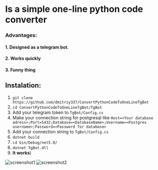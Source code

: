 Is a simple one-line python code converter
=====================
### Advantages: 
#### 1. Designed as a telegram bot.
#### 2. Works quickly
#### 3. Funny thing

## Instalation:
1. ```git clone https://github.com/dmitriy337/ConvertPythonCodeToOneLineTgBot```
2. `cd ConvertPythonCodeToOneLineTgBot/TgBot`
3. Add your telegram token to `TgBot/Config.cs`
4. Make your connection string for postgresql like ```Host=<Your database adress>;Port=5432;Database=<DatabaseName>;Username=<Postgres username>;Password=<Password for database>```
5. Add your connection string to `TgBot/Config.cs` 
6. `dotnet build`
7. `cd bin/Debug/net5.0/`
8. `dotnet TgBot.dll`
9. **It works**)

![screenshot1](https://i.imgur.com/XfFcQ2K.png)
![screenshot2](https://i.imgur.com/vaJboAC.png)
